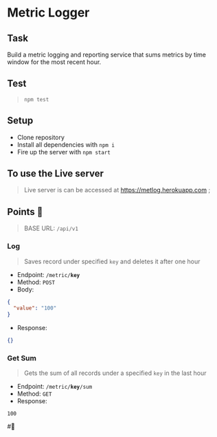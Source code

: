 # Metric Logger

## Task

Build a metric logging and reporting service that sums metrics by time window for the most recent hour.

## Test

> `npm test`

## Setup

- Clone repository
- Install all dependencies with `npm i`
- Fire up the server with `npm start`

## To use the Live server

> Live server is can be accessed at https://metlog.herokuapp.com
> ;

## Points 🚀

> BASE URL: `/api/v1`

### Log

> Saves record under specified `key` and deletes it after one hour

- Endpoint: `/metric/`**`key`**
- Method: `POST`
- Body:

```json
{
  "value": "100"
}
```

- Response:

```json
{}
```

### Get Sum

> Gets the sum of all records under a specified `key` in the last hour

- Endpoint: `/metric/`**`key`**`/sum`
- Method: `GET`
- Response:

```
100
```

#🥂
